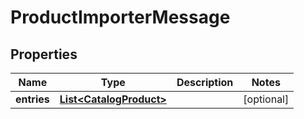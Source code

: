 

# ProductImporterMessage

## Properties

Name | Type | Description | Notes
------------ | ------------- | ------------- | -------------
**entries** | [**List&lt;CatalogProduct&gt;**](CatalogProduct.md) |  |  [optional]



